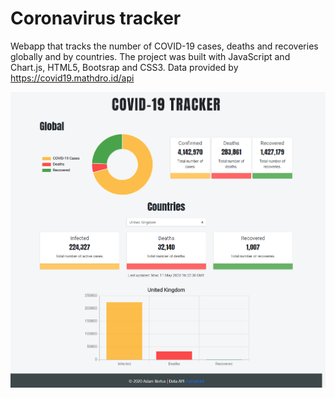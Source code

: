 # Coronavirus tracker

Webapp that tracks the number of COVID-19 cases, deaths and recoveries globally and by countries.
The project was built with JavaScript and Chart.js, HTML5, Bootsrap and CSS3. Data provided by https://covid19.mathdro.id/api

![](https://github.com/bertusrocky/coronatracker/blob/master/readmepic.png)
